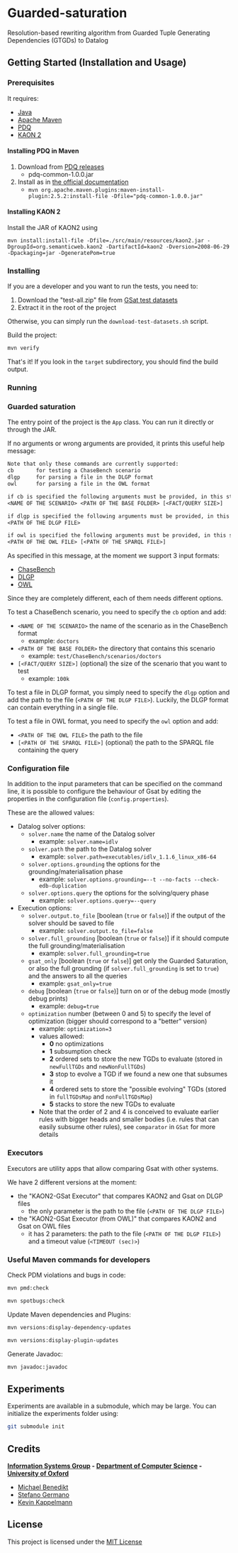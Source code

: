 # Guarded-saturation

Resolution-based rewriting algorithm from Guarded Tuple Generating Dependencies (GTGDs) to Datalog

<!-- Description: A description of your project follows. A good description is clear, short, and to the point. Describe the importance of your project, and what it does. -->

## Getting Started (Installation and Usage)

### Prerequisites

It requires:

- [Java](https://www.oracle.com/java)
- [Apache Maven](http://maven.apache.org)
- [PDQ](https://github.com/ProofDrivenQuerying/pdq)
- [KAON 2](http://kaon2.semanticweb.org)

#### Installing PDQ in Maven

1. Download from [PDQ releases](https://github.com/ProofDrivenQuerying/pdq/releases)
   - pdq-common-1.0.0.jar
2. Install as in [the official documentation](https://maven.apache.org/guides/mini/guide-3rd-party-jars-local.html)
   - `mvn org.apache.maven.plugins:maven-install-plugin:2.5.2:install-file -Dfile="pdq-common-1.0.0.jar"`

#### Installing KAON 2

Install the JAR of KAON2 using 
```
mvn install:install-file -Dfile=./src/main/resources/kaon2.jar -DgroupId=org.semanticweb.kaon2 -DartifactId=kaon2 -Dversion=2008-06-29 -Dpackaging=jar -DgeneratePom=true
```

### Installing

If you are a developer and you want to run the tests, you need to:

1. Download the "test-all.zip" file from [GSat test datasets](https://github.com/stefanogermano/Guarded-saturation/releases/tag/test-data)
2. Extract it in the root of the project

Otherwise, you can simply run the `download-test-datasets.sh` script.

Build the project:

```sh
mvn verify
```

That's it! If you look in the `target` subdirectory, you should find the build output.

### Running

### Guarded saturation

The entry point of the project is the `App` class.
You can run it directly or through the JAR.

If no arguments or wrong arguments are provided, it prints this useful help message:

```txt
Note that only these commands are currently supported:
cb       for testing a ChaseBench scenario
dlgp     for parsing a file in the DLGP format
owl      for parsing a file in the OWL format

if cb is specified the following arguments must be provided, in this strict order:
<NAME OF THE SCENARIO> <PATH OF THE BASE FOLDER> [<FACT/QUERY SIZE>]

if dlgp is specified the following arguments must be provided, in this strict order:
<PATH OF THE DLGP FILE>

if owl is specified the following arguments must be provided, in this strict order:
<PATH OF THE OWL FILE> [<PATH OF THE SPARQL FILE>]
```

As specified in this message, at the moment we support 3 input formats:

- [ChaseBench](https://dbunibas.github.io/chasebench)
- [DLGP](https://graphik-team.github.io/graal)
- [OWL](https://www.w3.org/OWL)

Since they are completely different, each of them needs different options.

To test a ChaseBench scenario, you need to specify the `cb` option and add:

- `<NAME OF THE SCENARIO>` the name of the scenario as in the ChaseBench format
  - example: `doctors`
- `<PATH OF THE BASE FOLDER>` the directory that contains this scenario
  - example: `test/ChaseBench/scenarios/doctors`
- `[<FACT/QUERY SIZE>]` (optional) the size of the scenario that you want to test
  - example: `100k`

To test a file in DLGP format, you simply need to specify the `dlgp` option and add the path to the file (`<PATH OF THE DLGP FILE>`). Luckily, the DLGP format can contain everything in a single file.

To test a file in OWL format, you need to specify the `owl` option and add:

- `<PATH OF THE OWL FILE>` the path to the file
- `[<PATH OF THE SPARQL FILE>]` (optional) the path to the SPARQL file containing the query

### Configuration file

In addition to the input parameters that can be specified on the command line, it is possible to configure the behaviour of Gsat by editing the properties in the configuration file (`config.properties`).

These are the allowed values:

- Datalog solver options:
  - `solver.name` the name of the Datalog solver
    - example: `solver.name=idlv`
  - `solver.path` the path to the Datalog solver
    - example: `solver.path=executables/idlv_1.1.6_linux_x86-64`
  - `solver.options.grounding` the options for the grounding/materialisation phase
    - example: `solver.options.grounding=--t --no-facts --check-edb-duplication`
  - `solver.options.query` the options for the solving/query phase
    - example: `solver.options.query=--query`
- Execution options:
  - `solver.output.to_file` [boolean (`true` or `false`)] if the output of the solver should be saved to file
    - example: `solver.output.to_file=false`
  - `solver.full_grounding` [boolean (`true` or `false`)] if it should compute the full grounding/materialisation
    - example: `solver.full_grounding=true`
  - `gsat_only` [boolean (`true` or `false`)] get only the Guarded Saturation, or also the full grounding (if `solver.full_grounding` is set to `true`) and the answers to all the queries
    - example: `gsat_only=true`
  - `debug` [boolean (`true` or `false`)] turn on or of the debug mode (mostly debug prints)
    - example: `debug=true`
  - `optimization` number (between 0 and 5) to specify the level of optimization (bigger should correspond to a "better" version)
    - example: `optimization=3`
    - values allowed:
      - **0** no optimizations
      - **1** subsumption check
      - **2** ordered sets to store the new TGDs to evaluate (stored in `newFullTGDs` and `newNonFullTGDs`)
      - **3** stop to evolve a TGD if we found a new one that subsumes it
      - **4** ordered sets to store the "possible evolving" TGDs (stored in `fullTGDsMap` and `nonFullTGDsMap`)
      - **5** stacks to store the new TGDs to evaluate
    - Note that the order of 2 and 4 is conceived to evaluate earlier rules with bigger heads and smaller bodies (i.e. rules that can easily subsume other rules), see `comparator` in `GSat` for more details

### Executors

Executors are utility apps that allow comparing Gsat with other systems.

We have 2 different versions at the moment:

- the "KAON2-GSat Executor" that compares KAON2 and Gsat on DLGP files
  - the only parameter is the path to the file (`<PATH OF THE DLGP FILE>`)
- the "KAON2-GSat Executor (from OWL)" that compares KAON2 and Gsat on OWL files
  - it has 2 parameters: the path to the file (`<PATH OF THE DLGP FILE>`) and a timeout value (`<TIMEOUT (sec)>`)

### Useful Maven commands for developers

Check PDM violations and bugs in code:

```sh
mvn pmd:check

mvn spotbugs:check
```

Update Maven dependencies and Plugins:

```sh
mvn versions:display-dependency-updates

mvn versions:display-plugin-updates
```

Generate Javadoc:

```sh
mvn javadoc:javadoc
```

<!-- Contributing: Larger projects often have sections on contributing to their project, in which contribution instructions are outlined. Sometimes, this is a separate file. If you have specific contribution preferences, explain them so that other developers know how to best contribute to your work. To learn more about how to help others contribute, check out the guide for setting guidelines for repository contributors. -->

## Experiments

Experiments are available in a submodule, which may be large. You can initialize the experiments folder using:
```sh
git submodule init
```

## Credits

**[Information Systems Group](https://www.cs.ox.ac.uk/isg) - [Department of Computer Science](http://www.cs.ox.ac.uk) - [University of Oxford](www.ox.ac.uk)**

- [Michael Benedikt](http://www.cs.ox.ac.uk/people/michael.benedikt/home.html)
- [Stefano Germano](https://www.cs.ox.ac.uk/people/stefano.germano)
- [Kevin Kappelmann](https://www21.in.tum.de/team/kappelmk)

## License

This project is licensed under the [MIT License](LICENSE)
